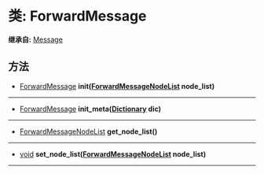 # 类: ForwardMessage  
  
**继承自:** [Message](Message.md)  
  
## 方法 
  
- [ForwardMessage](ForwardMessage.md) **init([ForwardMessageNodeList](ForwardMessageNodeList.md) node_list)**  
  
---  
  
- [ForwardMessage](ForwardMessage.md) **init_meta([Dictionary](https://docs.godotengine.org/en/latest/classes/class_dictionary.html) dic)**  
  
---  
  
- [ForwardMessageNodeList](ForwardMessageNodeList.md) **get_node_list()**  
  
---  
  
- [void](https://docs.godotengine.org/en/latest/classes/class_void.html) **set_node_list([ForwardMessageNodeList](ForwardMessageNodeList.md) node_list)**  
  
---  
  

